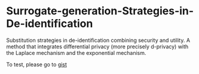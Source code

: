 # Surrogate-generation-Strategies-in-De-identification
Substitution strategies in de-identification combining security and utility.  A method that integrates differential privacy (more precisely d-privacy) with the Laplace mechanism and the exponential mechanism.

To test, please go to [gist](https://gist.github.com/yakine8/d68a548b4abec5cacb5609511e837848)
